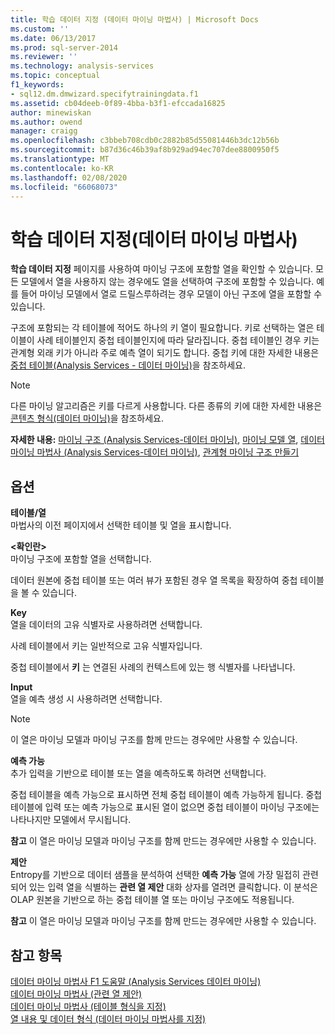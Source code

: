 ```yaml
---
title: 학습 데이터 지정 (데이터 마이닝 마법사) | Microsoft Docs
ms.custom: ''
ms.date: 06/13/2017
ms.prod: sql-server-2014
ms.reviewer: ''
ms.technology: analysis-services
ms.topic: conceptual
f1_keywords:
- sql12.dm.dmwizard.specifytrainingdata.f1
ms.assetid: cb04deeb-0f89-4bba-b3f1-efccada16825
author: minewiskan
ms.author: owend
manager: craigg
ms.openlocfilehash: c3bbeb708cdb0c2882b85d55081446b3dc12b56b
ms.sourcegitcommit: b87d36c46b39af8b929ad94ec707dee8800950f5
ms.translationtype: MT
ms.contentlocale: ko-KR
ms.lasthandoff: 02/08/2020
ms.locfileid: "66068073"
---
```

# <a name="specify-the-training-data-data-mining-wizard"></a>학습 데이터 지정(데이터 마이닝 마법사)
  
  **학습 데이터 지정** 페이지를 사용하여 마이닝 구조에 포함할 열을 확인할 수 있습니다. 모든 모델에서 열을 사용하지 않는 경우에도 열을 선택하여 구조에 포함할 수 있습니다. 예를 들어 마이닝 모델에서 열로 드릴스루하려는 경우 모델이 아닌 구조에 열을 포함할 수 있습니다.  
  
 구조에 포함되는 각 테이블에 적어도 하나의 키 열이 필요합니다. 키로 선택하는 열은 테이블이 사례 테이블인지 중첩 테이블인지에 따라 달라집니다. 중첩 테이블인 경우 키는 관계형 외래 키가 아니라 주로 예측 열이 되기도 합니다. 중첩 키에 대한 자세한 내용은 [중첩 테이블&#40;Analysis Services - 데이터 마이닝&#41;](data-mining/nested-tables-analysis-services-data-mining.md)을 참조하세요.  
  
> [!NOTE]  
>  다른 마이닝 알고리즘은 키를 다르게 사용합니다. 다른 종류의 키에 대한 자세한 내용은 [콘텐츠 형식&#40;데이터 마이닝&#41;](data-mining/content-types-data-mining.md)을 참조하세요.  
  
 **자세한 내용:** [마이닝 구조 &#40;Analysis Services-데이터 마이닝&#41;](data-mining/mining-structures-analysis-services-data-mining.md), [마이닝 모델 열](data-mining/mining-model-columns.md), [데이터 마이닝 마법사 &#40;Analysis Services-데이터 마이닝&#41;](data-mining/data-mining-wizard-analysis-services-data-mining.md), [관계형 마이닝 구조 만들기](data-mining/create-a-relational-mining-structure.md)  
  
## <a name="options"></a>옵션  
 **테이블/열**  
 마법사의 이전 페이지에서 선택한 테이블 및 열을 표시합니다.  
  
 **\<확인란>**  
 마이닝 구조에 포함할 열을 선택합니다.  
  
 데이터 원본에 중첩 테이블 또는 여러 뷰가 포함된 경우 열 목록을 확장하여 중첩 테이블을 볼 수 있습니다.  
  
 **Key**  
 열을 데이터의 고유 식별자로 사용하려면 선택합니다.  
  
 사례 테이블에서 키는 일반적으로 고유 식별자입니다.  
  
 중첩 테이블에서 **키** 는 연결된 사례의 컨텍스트에 있는 행 식별자를 나타냅니다.  
  
 **Input**  
 열을 예측 생성 시 사용하려면 선택합니다.  
  
> [!NOTE]  
>  이 열은 마이닝 모델과 마이닝 구조를 함께 만드는 경우에만 사용할 수 있습니다.  
  
 **예측 가능**  
 추가 입력을 기반으로 테이블 또는 열을 예측하도록 하려면 선택합니다.  
  
 중첩 테이블을 예측 가능으로 표시하면 전체 중첩 테이블이 예측 가능하게 됩니다. 중첩 테이블에 입력 또는 예측 가능으로 표시된 열이 없으면 중첩 테이블이 마이닝 구조에는 나타나지만 모델에서 무시됩니다.  
  
 **참고** 이 열은 마이닝 모델과 마이닝 구조를 함께 만드는 경우에만 사용할 수 있습니다.  
  
 **제안**  
 Entropy를 기반으로 데이터 샘플을 분석하여 선택한 **예측 가능** 열에 가장 밀접히 관련되어 있는 입력 열을 식별하는 **관련 열 제안** 대화 상자를 열려면 클릭합니다. 이 분석은 OLAP 원본을 기반으로 하는 중첩 테이블 열 또는 마이닝 구조에도 적용됩니다.  
  
 **참고** 이 열은 마이닝 모델과 마이닝 구조를 함께 만드는 경우에만 사용할 수 있습니다.  
  
## <a name="see-also"></a>참고 항목  
 [데이터 마이닝 마법사 F1 도움말 &#40;Analysis Services 데이터 마이닝&#41;](data-mining-wizard-f1-help-analysis-services-data-mining.md)   
 [데이터 마이닝 마법사 &#40;관련 열 제안&#41;](suggest-related-columns-data-mining-wizard.md)   
 [데이터 마이닝 마법사 &#40;테이블 형식을 지정&#41;](specify-table-types-data-mining-wizard.md)   
 [열 내용 및 데이터 형식 &#40;데이터 마이닝 마법사를 지정&#41;](specify-the-column-s-content-and-data-type-data-mining-wizard.md)  
  
  
